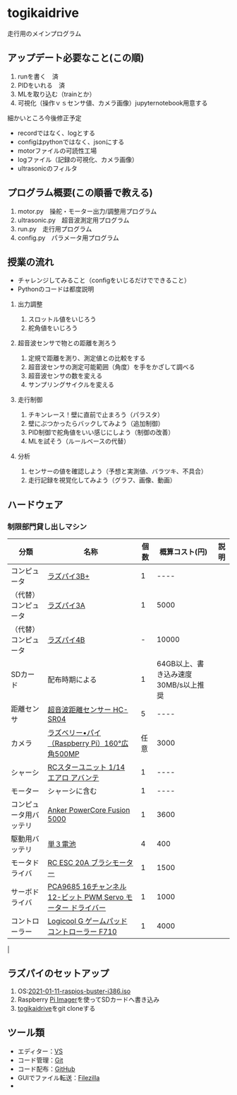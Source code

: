 # togikaidrive
走行用のメインプログラム

## アップデート必要なこと(この順)
1. runを書く　済
2. PIDをいれる　済
3. MLを取り込む（trainとか）
4. 可視化（操作ｖｓセンサ値、カメラ画像）jupyternotebook用意する

細かいところ今後修正予定
- recordではなく、logとする
- configはpythonではなく、jsonにする
- motorファイルの可読性工場
- logファイル（記録の可視化、カメラ画像）
- ultrasonicのフィルタ


## プログラム概要(この順番で教える)
1. motor.py　操舵・モーター出力/調整用プログラム
2. ultrasonic.py　超音波測定用プログラム
3. run.py　走行用プログラム
4. config.py　パラメータ用プログラム


## 授業の流れ
- チャレンジしてみること（configをいじるだけでできること）
- Pythonのコードは都度説明
1. 出力調整
   1. スロットル値をいじろう
   2. 舵角値をいじろう　

2. 超音波センサで物との距離を測ろう
   1. 定規で距離を測り、測定値との比較をする
   2. 超音波センサの測定可能範囲（角度）を手をかざして調べる
   3. 超音波センサの数を変える
   4. サンプリングサイクルを変える

3. 走行制御
   1. チキンレース！壁に直前で止まろう（パラスタ）
   2. 壁にぶつかったらバックしてみよう（追加制御）
   3. PID制御で舵角値をいい感じにしよう（制御の改善）
   4. MLを試そう（ルールベースの代替）
4. 分析
   1. センサーの値を確認しよう（予想と実測値、バラツキ、不具合）
   2. 走行記録を視覚化してみよう（グラフ、画像、動画）

## ハードウェア
### 制限部門貸し出しマシン
| 分類 | 名称 | 個数 | 概算コスト(円) | 説明 |
| ---- | ---- | ---- | ---- | ---- |
| コンピュータ | [ラズパイ3B+](https://www.raspberrypi.com/products/raspberry-pi-3-model-b-plus/) |1| ---- |
| （代替）コンピュータ | [ラズパイ3A](https://raspberry-pi.ksyic.com/main/index/pdp.id/512/pdp.open/512) |1| 5000 |
| （代替）コンピュータ | [ラズパイ4B](https://akizukidenshi.com/catalog/g/g114839/) |-| 10000 |
| SDカード | 配布時期による |1| 64GB以上、書き込み速度30MB/s以上推奨 |
| 距離センサ | [超音波距離センサー HC-SR04](https://akizukidenshi.com/catalog/g/g111009/) |5| ---- |
| カメラ | [ラズベリー•パイ（Raspberry Pi）160°広角500MP](https://jp.sainsmart.com/products/wide-angle-fov160-5-megapixel-camera-module-for-raspberry-pi) |任意| 3000 |
| シャーシ | [RCスターユニット 1/14 エアロ アバンテ](https://tamiyashop.jp/shop/g/g57402/) |1| ---- |
| モーター | シャーシに含む |1| ---- |
| コンピュータ用バッテリ | [Anker PowerCore Fusion 5000](https://amzn.asia/d/b78Zim4) |1| 3600 |
| 駆動用バッテリ | [単３電池]() |4| 400 |
| モータドライバ | [RC ESC 20A ブラシモーター](https://www.amazon.co.jp/GoolRC-%E3%83%96%E3%83%A9%E3%82%B7%E3%83%A2%E3%83%BC%E3%82%BF%E3%83%BC-%E3%82%B9%E3%83%94%E3%83%BC%E3%83%89%E3%82%B3%E3%83%B3%E3%83%88%E3%83%AD%E3%83%BC%E3%83%A9%E3%83%BC-%E5%88%87%E3%82%8A%E6%9B%BF%E3%81%88%E5%8F%AF%E8%83%BD-%E3%83%96%E3%83%AC%E3%83%BC%E3%82%AD%E4%BB%98/dp/B014RB6WS6) |1| 1500 |
| サーボドライバ | [PCA9685 16チャンネル 12-ビット PWM Servo モーター ドライバー](https://amzn.asia/d/0sswysQ) |1| 1000 |
| コントローラー | [Logicool G ゲームパッド コントローラー F710](https://www.amazon.co.jp/%E3%83%AD%E3%82%B8%E3%82%AF%E3%83%BC%E3%83%AB-F710r-%E3%80%90%E3%83%A2%E3%83%B3%E3%82%B9%E3%82%BF%E3%83%BC%E3%83%8F%E3%83%B3%E3%82%BF%E3%83%BC%E3%83%95%E3%83%AD%E3%83%B3%E3%83%86%E3%82%A3%E3%82%A2%E6%AD%A3%E5%BC%8F%E6%8E%A8%E5%A5%A8%E3%80%91-LOGICOOL-%E3%83%AF%E3%82%A4%E3%83%A4%E3%83%AC%E3%82%B9%E3%82%B2%E3%83%BC%E3%83%A0%E3%83%91%E3%83%83%E3%83%89/dp/B00CDG7994) |1| 4000 |
|
## ラズパイのセットアップ
1. OS:[2021-01-11-raspios-buster-i386.iso](https://downloads.raspberrypi.com/rpd_x86/images/rpd_x86-2021-01-12/2021-01-11-raspios-buster-i386.iso)
2. Raspberry [Pi Imager](https://www.raspberrypi.com/software/)を使ってSDカードへ書き込み
3. [togikaidrive](https://github.com/autonomous-minicar-battle/togikaidrive.git)をgit cloneする



## ツール類
- エディター：[VS](https://code.visualstudio.com/) 
- コード管理：[Git](https://git-scm.com/) 
- コード配布：[GitHub](https://github.com/) 
 - GUIでファイル転送：[Filezilla](https://filezilla-project.org/)
- []()

　